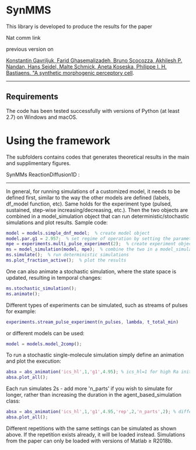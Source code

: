 # SynMMS

This library is developed to produce the results for the paper 

Nat comm link

previous version on

[Konstantin Gavriljuk, Farid Ghasemalizadeh, Bruno Scocozza, Akhilesh P. Nandan, Hans Seidel, Malte Schmick, Aneta Koseska, Philippe I. H. Bastiaens. "A synthetic morphogenic perceptory cell](https://doi.org/10.1101/481887).

-------------------------
Requirements
-------------------------

The code has been tested successfully with versions of Python (at least 2.7) on Windows and macOS.

Using the framework
===================

The subfolders contains codes that generates theoretical results in the main and supplimentary figures. 

SynMMs ReactionDiffusion1D : 


-----------------------------------------------------------

In general, for running simulations of a customized model, it needs to be defined first, similar to the way the other models are defined (labels, df_model function, etc).
Same holds for the experiment type (pulsed, sustained, step-wise increasing/decreasing, etc.).
Then the two objects are combined in a model_simulation object that can run deterministic/stochastic simulations and plot results.
Sample code:

```matlab
model = models.simple_dnf_model;  % create model object
model.par.g1 = 2.957;  % set regime of operation by setting the parameter(s); in this case the criticality regime
mpe = experiments.multi_pulse_experiment(2);  % create experiment object - multiple pulses at regular intervals
ms = model_simulation(model, mpe);  % combine the two in a model_simulation object 
ms.simulate();  % run deterministic simulations
ms.plot_fraction_active();  % plot the results
```

One can also animate a stochastic simulation, where the state space is updated, resulting in temporal changes:

```matlab
ms.stochastic_simulation();
ms.animate();
```

Different types of experiments can be simulated, such as streams of pulses for example:

```matlab
experiments.stream_pulse_experiment(n_pulses, lambda, t_total_min)
```

or different models can be used:

```matlab
model = models.model_2comp();
```

To run a stochastic single-molecule simulation simply define an animation and plot the execution:

```matlab
absa = abs_animation('ics_hl',1,'g1',4.95); % ics_hl=1 for high Ra initial conditions; also set g1 parameter
absa.plot_all();
```

Each run simulates 2s - add more 'n_parts' if you wish to simulate for longer, rather than increasing the duration in the agent_based_simulation class:

```matlab
absa = abs_animation('ics_hl',1,'g1',4.95,'rep',2,'n_parts',2); % different repetition (rep=2); simulate 4s (2x2s)
absa.plot_all();
```

Different repetitions with the same settings can be simulated as shown above. If the repetition exists already, it will be loaded instead.
Simulations from the paper can only be loaded with versions of Matlab ≥ R2018b.
